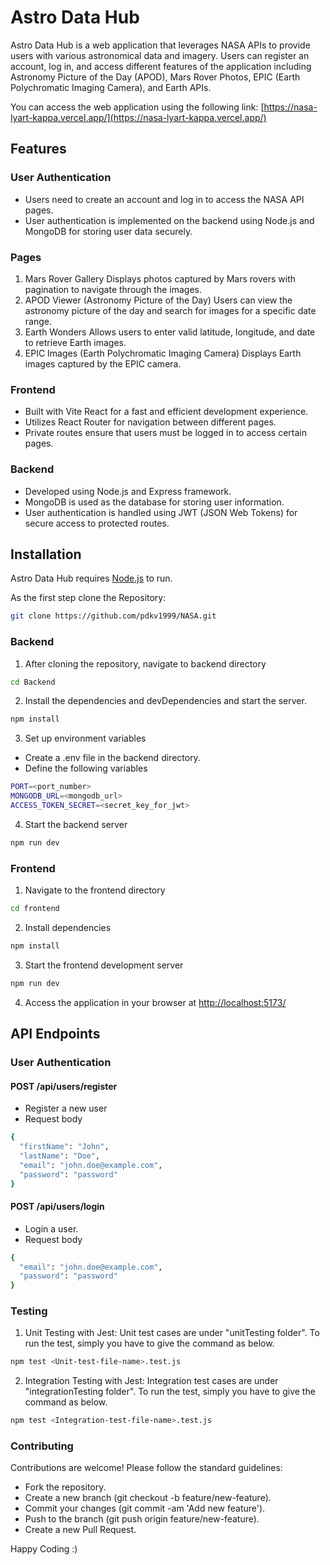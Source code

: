 # Astro Data Hub

Astro Data Hub is a web application that leverages NASA APIs to provide users with various astronomical data and imagery. Users can register an account, log in, and access different features of the application including Astronomy Picture of the Day (APOD), Mars Rover Photos, EPIC (Earth Polychromatic Imaging Camera), and Earth APIs.

You can access the web application using the following link:
[https://nasa-lyart-kappa.vercel.app/](https://nasa-lyart-kappa.vercel.app/)

## Features
### User Authentication
- Users need to create an account and log in to access the NASA API pages.
- User authentication is implemented on the backend using Node.js and MongoDB for storing user data securely.

### Pages
1. Mars Rover Gallery
   Displays photos captured by Mars rovers with pagination to navigate through the images.
2. APOD Viewer (Astronomy Picture of the Day)
   Users can view the astronomy picture of the day and search for images for a specific date range.
3. Earth Wonders
   Allows users to enter valid latitude, longitude, and date to retrieve Earth images.
4. EPIC Images (Earth Polychromatic Imaging Camera)
   Displays Earth images captured by the EPIC camera.

### Frontend
- Built with Vite React for a fast and efficient development experience.
- Utilizes React Router for navigation between different pages.
- Private routes ensure that users must be logged in to access certain pages.

### Backend
- Developed using Node.js and Express framework.
- MongoDB is used as the database for storing user information.
- User authentication is handled using JWT (JSON Web Tokens) for secure access to protected routes.

## Installation

Astro Data Hub requires [Node.js](https://nodejs.org/) to run.

As the first step clone the Repository:
```sh
git clone https://github.com/pdkv1999/NASA.git
```
### Backend
1. After cloning the repository, navigate to backend directory
```sh
cd Backend
```
2. Install the dependencies and devDependencies and start the server.
```sh
npm install
```
3. Set up environment variables
- Create a .env file in the backend directory.
- Define the following variables
```sh
PORT=<port_number>
MONGODB_URL=<mongodb_url>
ACCESS_TOKEN_SECRET=<secret_key_for_jwt>
```
4. Start the backend server
```sh
npm run dev
```

### Frontend
1. Navigate to the frontend directory
```sh
cd frontend
```
2. Install dependencies
```sh
npm install
```
3. Start the frontend development server
```sh
npm run dev
```
4. Access the application in your browser at
[http://localhost:5173/](http://localhost:5173/)

## API Endpoints
### User Authentication
#### POST /api/users/register
- Register a new user
- Request body
```sh
{
  "firstName": "John",
  "lastName": "Doe",
  "email": "john.doe@example.com",
  "password": "password"
}
```
#### POST /api/users/login
- Login a user.
- Request body
```sh
{
  "email": "john.doe@example.com",
  "password": "password"
}
```
### Testing

1. Unit Testing with Jest:
Unit test cases are under "unitTesting folder". To run the test, simply you have to give the command as below. 
```sh
npm test <Unit-test-file-name>.test.js
```
2. Integration Testing with Jest:
Integration test cases are under "integrationTesting folder". To run the test, simply you have to give the command as below. 
```sh
npm test <Integration-test-file-name>.test.js
```

### Contributing

Contributions are welcome! Please follow the standard guidelines:
- Fork the repository.
- Create a new branch (git checkout -b feature/new-feature).
- Commit your changes (git commit -am 'Add new feature').
- Push to the branch (git push origin feature/new-feature).
- Create a new Pull Request.

Happy Coding :)
